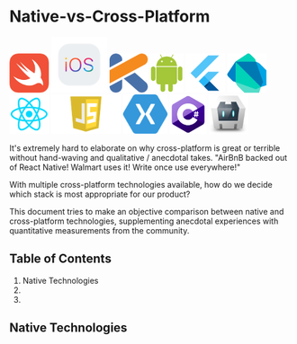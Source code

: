 # Native-vs-Cross-Platform

<img src="https://github.com/kelvinlauKL/Native-vs-Cross-Platform/blob/master/images/swift.png" alt="Swift logo" height="70"> <img src="https://github.com/kelvinlauKL/Native-vs-Cross-Platform/blob/master/images/ios.png" alt="iOS logo" height="100"> <img src="https://github.com/kelvinlauKL/Native-vs-Cross-Platform/blob/master/images/kotlin.png" alt="Kotlin logo" height="70"> <img src="https://github.com/kelvinlauKL/Native-vs-Cross-Platform/blob/master/images/android.png" alt="Android logo" height="70"> <img src="https://github.com/kelvinlauKL/Native-vs-Cross-Platform/blob/master/images/flutter.png" alt="Flutter logo" height="70"> <img src="https://github.com/kelvinlauKL/Native-vs-Cross-Platform/blob/master/images/dart.png" alt="Dart logo" height="70"> <img src="https://github.com/kelvinlauKL/Native-vs-Cross-Platform/blob/master/images/reactnative.png" alt="React Native logo" height="70"> <img src="https://github.com/kelvinlauKL/Native-vs-Cross-Platform/blob/master/images/javascript.png" alt="Javascript logo" height="70"> <img src="https://github.com/kelvinlauKL/Native-vs-Cross-Platform/blob/master/images/xamarin.png" alt="Xamarin logo" height="70"> <img src="https://github.com/kelvinlauKL/Native-vs-Cross-Platform/blob/master/images/csharp.png" alt="csharp logo" height="70"> <img src="https://github.com/kelvinlauKL/Native-vs-Cross-Platform/blob/master/images/cordova.png" alt="Cordova logo" height="70">

It's extremely hard to elaborate on why cross-platform is great or terrible without hand-waving and qualitative / anecdotal takes. "AirBnB backed out of React Native! Walmart uses it! Write once use everywhere!"

With multiple cross-platform technologies available, how do we decide which stack is most appropriate for our product?

This document tries to make an objective comparison between native and cross-platform technologies, supplementing anecdotal experiences with quantitative measurements from the community.

## Table of Contents
1. Native Technologies
2.
3. 

## Native Technologies



